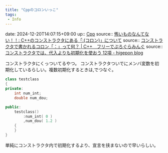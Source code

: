 ```yaml
---
title: "Cppのコロンいっこ"
tags:
 - Info
---
```


date: 2024-12-20T14:07:15+09:00
up:: [Cpp](../Bar/Program/Cpp.md)
source:: [怖いものなんてない！！: C++のコンストラクタにある「:(コロン)」について](https://kowaimononantenai.blogspot.com/2012/10/c.html)
source:: [コンストラクタで書かれるコロン「：」って何？ | C++　フリーでぷろぐらみんぐ](https://ameblo.jp/nana-2007-july/entry-10037680575.html)
source:: [コンストラクタでは、代入よりも初期化を使おう 12項 - higepon blog](https://higepon.hatenablog.com/entry/20051107/1131335521)

コンストラクタにくっついてるやつ。
コンストラクタついでにメンバ変数を初期化しているらしい。複数初期化するときは,でつなぐ。

```cpp
class testclass
{
private:
    int num_int;
    double num_dou;

public:
    testclass()
        :num_int( 0 )
        ,num_dou( 1.2 )
    {
    }
}
```

単純にコンストラクタ内で初期化するより、宣言を挟まないので早いらしい。